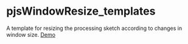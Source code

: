 pjsWindowResize_templates
=========================

A template for resizing the processing sketch according to changes in window size.
[Demo](http://progressprocessing.github.io/pjsWindowResize_templates/example_1/)
